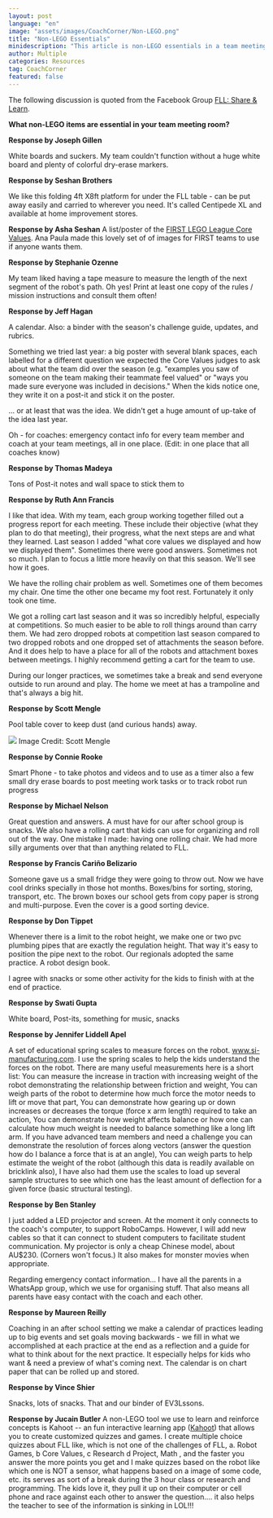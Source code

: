 ```yaml
---
layout: post
language: "en"
image: "assets/images/CoachCorner/Non-LEGO.png"
title: "Non-LEGO Essentials"
minidescription: "This article is non-LEGO essentials in a team meeting room."
author: Multiple
categories: Resources
tag: CoachCorner
featured: false
---
```


The following discussion is quoted from the Facebook Group <a href="https://www.facebook.com/groups/FLLShareandLearn/">FLL: Share & Learn</a>.

**What non-LEGO items are essential in your team meeting room?**

**Response by Joseph Gillen**

White boards and suckers. My team couldn't function without a huge white board and plenty of colorful dry-erase markers.

**Response by Seshan Brothers**

We like this folding 4ft X8ft platform for under the FLL table - can be put away easily and carried to wherever you need. It's called Centipede XL and available at home improvement stores.

**Response by Asha Seshan**
A list/poster of the <a href="http://ev3lessons.com/translations/en-us/fll/CoreValuesPoster.pdf">FIRST LEGO League Core Values</a>. Ana Paula made this lovely set of of images for FIRST teams to use if anyone wants them.

**Response by Stephanie Ozenne**

My team liked having a tape measure to measure the length of the next segment of the robot's path. Oh yes! Print at least one copy of the rules / mission instructions and consult them often!

**Response by Jeff Hagan**

A calendar. Also: a binder with the season's challenge guide, updates, and rubrics.  

Something we tried last year: a big poster with several blank spaces, each labelled for a different question we expected the Core Values judges to ask about what the team did over the season (e.g. "examples you saw of someone on the team making their teammate feel valued" or "ways you made sure everyone was included in decisions." When the kids notice one, they write it on a post-it and stick it on the poster.

... or at least that was the idea. We didn't get a huge amount of up-take of the idea last year.

Oh - for coaches: emergency contact info for every team member and coach at your team meetings, all in one place. (Edit: in one place that all coaches know)

**Response by Thomas Madeya**

 Tons of Post-it notes and wall space to stick them to

**Response by Ruth Ann Francis**

 I like that idea. With my team, each group working together filled out a progress report for each meeting. These include their objective (what they plan to do that meeting), their progress, what the next steps are and what they learned. Last season I added "what core values we displayed and how we displayed them". Sometimes there were good answers. Sometimes not so much. I plan to focus a little more heavily on that this season. We'll see how it goes.

We have the rolling chair problem as well. Sometimes one of them becomes my chair. One time the other one became my foot rest. Fortunately it only took one time.

We got a rolling cart last season and it was so incredibly helpful, especially at competitions. So much easier to be able to roll things around than carry them. We had zero dropped robots at competition last season compared to two dropped robots and one dropped set of attachments the season before. And it does help to have a place for all of the robots and attachment boxes between meetings. I highly recommend getting a cart for the team to use.

During our longer practices, we sometimes take a break and send everyone outside to run around and play. The home we meet at has a trampoline and that's always a big hit.

**Response by Scott Mengle**

Pool table cover to keep dust (and curious hands) away.

<img src="{{ site.baseurl }}/assets/images/CoachCorner/PoolTableCover.jpg" style="max-width: 100%" />
Image Credit: Scott Mengle

**Response by Connie Rooke**

Smart Phone - to take photos and videos and to use as a timer also a few small dry erase boards to post meeting work tasks or to track robot run progress

**Response by Michael Nelson**

Great question and answers. A must have for our after school group is snacks. We also have a rolling cart that kids can use for organizing and roll out of the way. One mistake I made: having one rolling chair. We had more silly arguments over that than anything related to FLL.

**Response by Francis Cariño Belizario**

Someone gave us a small fridge they were going to throw out. Now we have cool drinks specially in those hot months. Boxes/bins for sorting, storing, transport, etc. The brown boxes our school gets from copy paper is strong and multi-purpose. Even the cover is a good sorting device.

**Response by Don Tippet**

Whenever there is a limit to the robot height, we make one or two pvc plumbing pipes that are exactly the regulation height. That way it's easy to position the pipe next to the robot. Our regionals adopted the same practice. A robot design book.

I agree with snacks or some other activity for the kids to finish with at the end of practice.

**Response by Swati Gupta**

White board, Post-its, something for music, snacks


**Response by Jennifer Liddell Apel**

A set of educational spring scales to measure forces on the robot. www.si-manufacturing.com. I use the spring scales to help the kids understand the forces on the robot. There are many useful measurements here is a short list:  You can measure the increase in traction with increasing weight of the robot demonstrating the relationship between friction and weight, You can weigh parts of the robot to determine how much force the motor needs to lift or move that part, You can demonstrate how gearing up or down increases or decreases the torque (force x arm length) required to take an action, You can demonstrate how weight affects balance or how one can calculate how much weight is needed to balance something like a long lift arm. If you have advanced team members and need a challenge you can demonstrate the resolution of forces along vectors (answer the question how do I balance a force that is at an angle), You can weigh parts to help estimate the weight of the robot (although this data is readily available on bricklink also), I have also had them use the scales to load up several sample structures to see which one has the least amount of deflection for a given force (basic structural testing).

**Response by Ben Stanley**

I just added a LED projector and screen. At the moment it only connects to the coach's computer, to support RoboCamps. However, I will add new cables so that it can connect to student computers to facilitate student communication. My projector is only a cheap Chinese model, about AU$230. (Corners won't focus.) It also makes for monster movies when appropriate.

Regarding emergency contact information...
I have all the parents in a WhatsApp group, which we use for organising stuff. That also means all parents have easy contact with the coach and each other.

**Response by Maureen Reilly**

Coaching in an after school setting we make a calendar of practices leading up to big events and set goals moving backwards - we fill in what we accomplished at each practice at the end as a reflection and a guide for what to think about for the next practice. It especially helps for kids who want & need a preview of what's coming next. The calendar is on chart paper that can be rolled up and stored.

**Response by Vince Shier**

Snacks, lots of snacks. That and our binder of EV3Lssons.

**Response by Jucain Butler**
A non-LEGO tool we use to learn and reinforce concepts is Kahoot -- an fun interactive learning app (<a href="https://kahoot.com/">Kahoot</a>) that allows you to create customized quizzes and games. I create multiple choice quizzes about FLL like, which is not one of the challenges of FLL, a. Robot Games, b Core Values, c Research d Project, Math , and the faster you answer the more points you get and I make quizzes based on the robot like which one is NOT a sensor, what happens based on a image of some code, etc.  its serves as sort of a break during the 3 hour class or research and programming. The kids love it, they pull it up on their computer or cell phone and race against each other to answer the question.... it also helps the teacher to see of the information is sinking in LOL!!!
